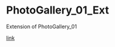 # PhotoGallery_01_Ext
Extension of PhotoGallery_01


[link](https://quinixlamina.github.io/PhotoGallery_01_Ext/)
